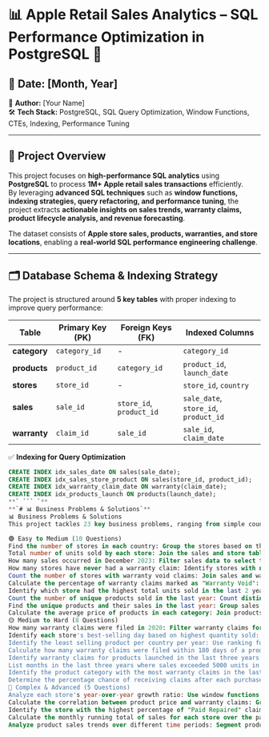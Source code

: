# **📊 Apple Retail Sales Analytics – SQL Performance Optimization in PostgreSQL** 🚀

## 📅 Date: [Month, Year]  
👤 **Author:** [Your Name]  
🛠️ **Tech Stack:** PostgreSQL, SQL Query Optimization, Window Functions, CTEs, Indexing, Performance Tuning  

---

## **📌 Project Overview**  
This project focuses on **high-performance SQL analytics** using **PostgreSQL** to process **1M+ Apple retail sales transactions** efficiently.  
By leveraging **advanced SQL techniques** such as **window functions, indexing strategies, query refactoring, and performance tuning**, the project extracts **actionable insights on sales trends, warranty claims, product lifecycle analysis, and revenue forecasting**.

The dataset consists of **Apple store sales, products, warranties, and store locations**, enabling a **real-world SQL performance engineering challenge**.

---

## **🗂 Database Schema & Indexing Strategy**  
The project is structured around **5 key tables** with proper indexing to improve query performance:

| Table     | Primary Key (PK) | Foreign Keys (FK) | Indexed Columns               |
|-----------|----------------|------------------|------------------------------|
| **category**  | `category_id` | -                | `category_id`                |
| **products**  | `product_id`  | `category_id`    | `product_id`, `launch_date`  |
| **stores**    | `store_id`    | -                | `store_id`, `country`        |
| **sales**     | `sale_id`     | `store_id`, `product_id` | `sale_date`, `store_id`, `product_id` |
| **warranty**  | `claim_id`    | `sale_id`        | `sale_id`, `claim_date`      |

✅ **Indexing for Query Optimization**
```sql
CREATE INDEX idx_sales_date ON sales(sale_date);
CREATE INDEX idx_sales_store_product ON sales(store_id, product_id);
CREATE INDEX idx_warranty_claim_date ON warranty(claim_date);
CREATE INDEX idx_products_launch ON products(launch_date);
**` ``` `**
**`# 📊 Business Problems & Solutions`**
📊 Business Problems & Solutions
This project tackles 23 key business problems, ranging from simple counts and aggregations to advanced correlation analysis and time-based comparisons.

🟢 Easy to Medium (10 Questions)
Find the number of stores in each country: Group the stores based on their location and count them.
Total number of units sold by each store: Join the sales and store tables to sum up the quantities sold per store.
How many sales occurred in December 2023: Filter sales data to select transactions from December 2023.
How many stores have never had a warranty claim: Identify stores with no related warranty claims using NOT IN or anti-joins.
Count the number of stores with warranty void claims: Join sales and warranty tables to count stores with "Warranty Void" claims.
Calculate the percentage of warranty claims marked as "Warranty Void": Find the ratio of "Warranty Void" claims to total claims.
Identify which store had the highest total units sold in the last 2 years: Rank stores by units sold over the last two years.
Count the number of unique products sold in the last year: Count distinct product identifiers in sales data from the past year.
Find the unique products and their sales in the last year: Group sales by product to get total sales per product.
Calculate the average price of products in each category: Join products and categories, then compute the average product price.
🟡 Medium to Hard (8 Questions)
How many warranty claims were filed in 2020: Filter warranty claims for the year 2020 and count the entries.
Identify each store's best-selling day based on highest quantity sold: Extract the weekday from the sale date and rank them.
Identify the least selling product per country per year: Use ranking functions to find the lowest-selling products.
Calculate how many warranty claims were filed within 180 days of a product sale: Compute the date difference and filter claims.
Identify warranty claims for products launched in the last three years: Join sales and warranty data to count claims for new products.
List months in the last three years where sales exceeded 5000 units in the USA: Apply a HAVING clause on grouped sales data.
Identify the product category with the most warranty claims in the last two years: Rank product categories based on total claims.
Determine the percentage chance of receiving claims after each purchase for each country: Compute the ratio of claims to total sales.
🔴 Complex & Advanced (5 Questions)
Analyze each store's year-over-year growth ratio: Use window functions to calculate yearly growth.
Calculate the correlation between product price and warranty claims: Group products into price segments and count claims.
Identify the store with the highest percentage of "Paid Repaired" claims: Compute and rank the claim ratio per store.
Calculate the monthly running total of sales for each store over the past four years: Track sales trends over time.
Analyze product sales trends over different time periods: Segment products into key time periods and evaluate performance.
